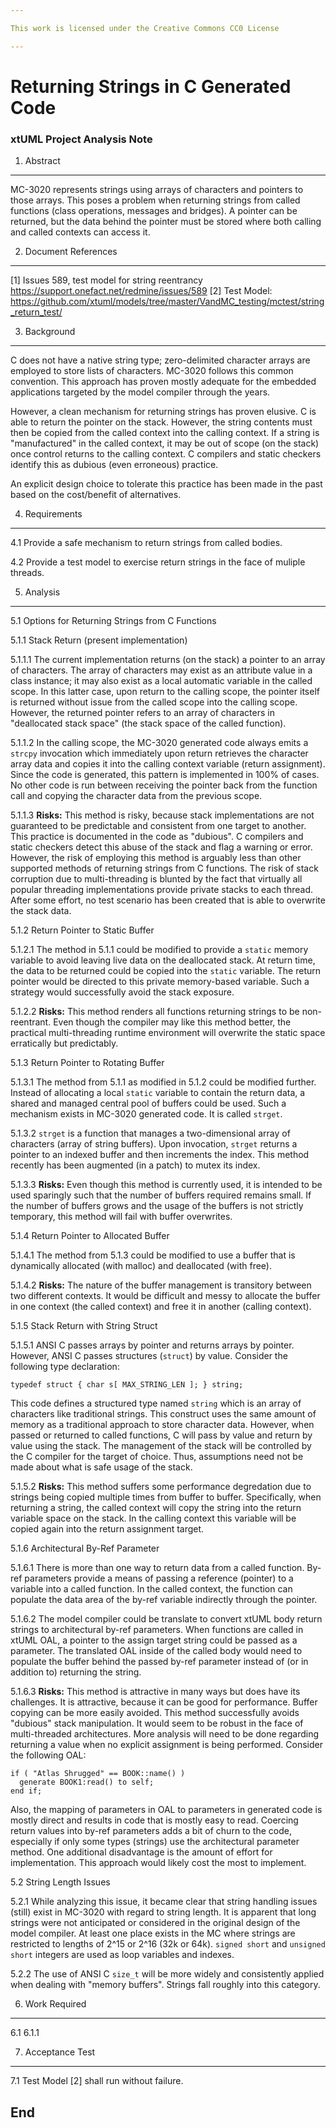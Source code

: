 ```yaml
---

This work is licensed under the Creative Commons CC0 License

---
```


# Returning Strings in C Generated Code
### xtUML Project Analysis Note

1. Abstract
-----------
MC-3020 represents strings using arrays of characters and pointers to
those arrays.  This poses a problem when returning strings from called
functions (class operations, messages and bridges).  A pointer can be
returned, but the data behind the pointer must be stored where both
calling and called contexts can access it.

2. Document References
----------------------
[1] Issues 589, test model for string reentrancy
    https://support.onefact.net/redmine/issues/589
[2] Test Model:  https://github.com/xtuml/models/tree/master/VandMC_testing/mctest/string_return_test/

3. Background
-------------
C does not have a native string type; zero-delimited character arrays are
employed to store lists of characters.  MC-3020 follows this common
convention.  This approach has proven mostly adequate for the embedded
applications targeted by the model compiler through the years.

However, a clean mechanism for returning strings has proven elusive.  C is
able to return the pointer on the stack.  However, the string contents
must then be copied from the called context into the calling context.  If
a string is "manufactured" in the called context, it may be out of scope
(on the stack) once control returns to the calling context.  C compilers
and static checkers identify this as dubious (even erroneous) practice.

An explicit design choice to tolerate this practice has been made in the
past based on the cost/benefit of alternatives.

4. Requirements
---------------
4.1 Provide a safe mechanism to return strings from called bodies.

4.2 Provide a test model to exercise return strings in the face of muliple
threads.

5. Analysis
-----------
5.1 Options for Returning Strings from C Functions

5.1.1 Stack Return (present implementation)

5.1.1.1 The current implementation returns (on the stack) a pointer to an
array of characters.  The array of characters may exist as an attribute
value in a class instance; it may also exist as a local automatic variable
in the called scope.  In this latter case, upon return to the calling
scope, the pointer itself is returned without issue from the called scope
into the calling scope.  However, the returned pointer refers to an array
of characters in "deallocated stack space" (the stack space of the called
function).

5.1.1.2 In the calling scope, the MC-3020 generated code always emits a
`strcpy` invocation which immediately upon return retrieves the character
array data and copies it into the calling context variable (return
assignment).  Since the code is generated, this pattern is implemented
in 100% of cases.  No other code is run between receiving the pointer
back from the function call and copying the character data from the
previous scope.

5.1.1.3 **Risks:**  This method is risky, because stack implementations
are not guaranteed to be predictable and consistent from one target to
another.  This practice is documented in the code as "dubious".  C
compilers and static checkers detect this abuse of the stack and flag a
warning or error.  However, the risk of employing this method is arguably
less than other supported methods of returning strings from C functions.
The risk of stack corruption due to multi-threading is blunted by the fact
that virtually all popular threading implementations provide private
stacks to each thread.  After some effort, no test scenario has been
created that is able to overwrite the stack data.

5.1.2 Return Pointer to Static Buffer

5.1.2.1 The method in 5.1.1 could be modified to provide a `static` memory
variable to avoid leaving live data on the deallocated stack.  At return
time, the data to be returned could be copied into the `static` variable.
The return pointer would be directed to this private memory-based
variable.  Such a strategy would successfully avoid the stack exposure.

5.1.2.2 **Risks:**  This method renders all functions returning
strings to be non-reentrant.  Even though the compiler may like this
method better, the practical multi-threading runtime environment will
overwrite the static space erratically but predictably.

5.1.3 Return Pointer to Rotating Buffer

5.1.3.1 The method from 5.1.1 as modified in 5.1.2 could be modified
further.  Instead of allocating a local `static` variable to contain the
return data, a shared and managed central pool of buffers could be used.
Such a mechanism exists in MC-3020 generated code.  It is called `strget`.

5.1.3.2 `strget` is a function that manages a two-dimensional array of
characters (array of string buffers).  Upon invocation, `strget` returns a
pointer to an indexed buffer and then increments the index.  This method
recently has been augmented (in a patch) to mutex its index.

5.1.3.3 **Risks:**  Even though this method is currently used, it is
intended to be used sparingly such that the number of buffers required
remains small.  If the number of buffers grows and the usage of the
buffers is not strictly temporary, this method will fail with buffer
overwrites.

5.1.4 Return Pointer to Allocated Buffer

5.1.4.1 The method from 5.1.3 could be modified to use a buffer that is
dynamically allocated (with malloc) and deallocated (with free).

5.1.4.2 **Risks:**  The nature of the buffer management is transitory
between two different contexts.  It would be difficult and messy to
allocate the buffer in one context (the called context) and free it in
another (calling context).

5.1.5 Stack Return with String Struct

5.1.5.1 ANSI C passes arrays by pointer and returns arrays by pointer.
However, ANSI C passes structures (`struct`) by value.  Consider the
following type declaration:
```
typedef struct { char s[ MAX_STRING_LEN ]; } string;
```
This code defines a structured type named `string` which is an array of
characters like traditional strings.  This construct uses the same amount
of memory as a traditional approach to store character data.  However,
when passed or returned to called functions, C will pass by value and
return by value using the stack.  The management of the stack will be
controlled by the C compiler for the target of choice.  Thus, assumptions
need not be made about what is safe usage of the stack.

5.1.5.2 **Risks:**  This method suffers some performance degredation due
to strings being copied multiple times from buffer to buffer.
Specifically, when returning a string, the called context will copy the
string into the return variable space on the stack.  In the calling
context this variable will be copied again into the return assignment
target.

5.1.6 Architectural By-Ref Parameter

5.1.6.1 There is more than one way to return data from a called function.
By-ref parameters provide a means of passing a reference (pointer) to a
variable into a called function.  In the called context, the function can
populate the data area of the by-ref variable indirectly through the
pointer.

5.1.6.2 The model compiler could be translate to convert xtUML body
return strings to architectural by-ref parameters.  When functions are
called in xtUML OAL, a pointer to the assign target string could be passed
as a parameter.  The translated OAL inside of the called body would need
to populate the buffer behind the passed by-ref parameter instead of (or
in addition to) returning the string.

5.1.6.3 **Risks:** This method is attractive in many ways but does have
its challenges.  It is attractive, because it can be good for performance.
Buffer copying can be more easily avoided.  This method successfully
avoids "dubious" stack manipulation.  It would seem to be robust in the
face of multi-threaded architectures.  More analysis will need to be done
regarding returning a value when no explicit assignment is being
performed.  Consider the following OAL:
```
if ( "Atlas Shrugged" == BOOK::name() )
  generate BOOK1:read() to self;
end if;
```
Also, the mapping of parameters in OAL to parameters in generated code is
mostly direct and results in code that is mostly easy to read.  Coercing
return values into by-ref parameters adds a bit of churn to the code,
especially if only some types (strings) use the architectural parameter
method.  One additional disadvantage is the amount of effort for
implementation.  This approach would likely cost the most to implement.

5.2 String Length Issues

5.2.1 While analyzing this issue, it became clear that string handling
issues (still) exist in MC-3020 with regard to string length.  It is
apparent that long strings were not anticipated or considered in the
original design of the model compiler.  At least one place exists in the
MC where strings are restricted to lengths of 2^15 or 2^16 (32k or 64k).
``signed short`` and ``unsigned short`` integers are used as loop
variables and indexes.

5.2.2 The use of ANSI C `size_t` will be more widely and consistently
applied when dealing with "memory buffers".  Strings fall roughly into
this category.

6. Work Required
----------------
6.1 
6.1.1 

7. Acceptance Test
------------------
7.1 Test Model [2] shall run without failure.

End
---

